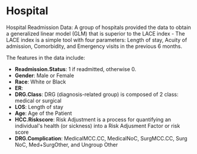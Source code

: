 # Hospital
Hospital Readmission Data: A group of hospitals provided the data to obtain a generalized linear model (GLM) that is superior to the LACE index - The LACE index is a simple tool with four parameters: Length of stay, Acuity of admission, Comorbidity, and Emergency visits in the previous 6 months.

The features in the data include:
* **Readmission.Status**: 1 if readmitted, otherwise 0.
* **Gender**: Male or Female
* **Race**: White or Black
* **ER**:
* **DRG.Class**: DRG (diagnosis-related group) is composed of 2 class: medical or surgical
* **LOS**: Length of stay
* **Age**: Age of the Patient
* **HCC.Riskscore**: Risk Adjustment is a process for quantifying an individual's health (or sickness) into a Risk Adjusment Factor or risk score
* **DRG.Complication**: MedicalMCC.CC, MedicalNoC, SurgMCC.CC, Surg NoC, Med+SurgOther, and Ungroup Other
